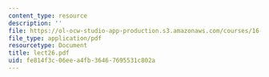 ```yaml
---
content_type: resource
description: ''
file: https://ol-ocw-studio-app-production.s3.amazonaws.com/courses/16-75j-airline-management-spring-2006/fe814f3c06eea4fb36467695531c802a_lect26.pdf
file_type: application/pdf
resourcetype: Document
title: lect26.pdf
uid: fe814f3c-06ee-a4fb-3646-7695531c802a
---
```

